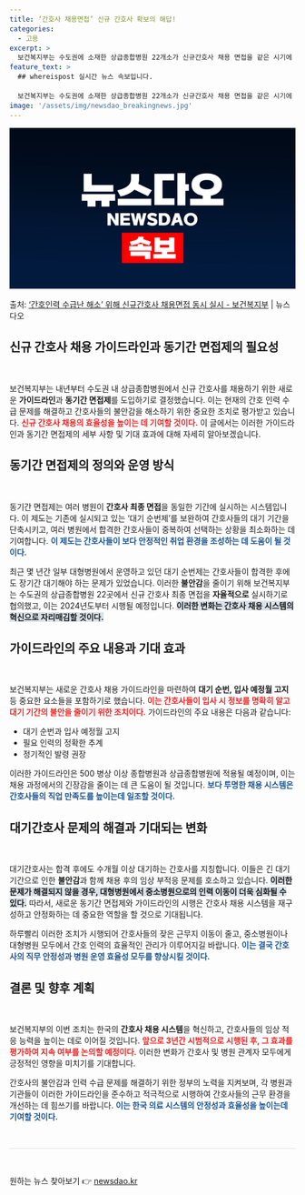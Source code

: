 ```yaml
---
title: ‘간호사 채용면접’ 신규 간호사 확보의 해답!
categories:
  - 고용
excerpt: >
  보건복지부는 수도권에 소재한 상급종합병원 22개소가 신규간호사 채용 면접을 같은 시기에 실시하는 동기간 면접…
feature_text: >
  ## whereispost 실시간 뉴스 속보입니다.

  보건복지부는 수도권에 소재한 상급종합병원 22개소가 신규간호사 채용 면접을 같은 시기에 실시하는 동기간 면접…
image: '/assets/img/newsdao_breakingnews.jpg'
---
```


![뉴스다오 속보](/assets/img/newsdao_breakingnews.jpg)

<p>출처: <a href="https://newsdao.kr/2080" rel="dofollow">‘간호인력 수급난 해소’ 위해 신규간호사 채용면접 동시 실시 - 보건복지부</a> | 뉴스다오</p>

<h2 data-ke-size="size26">신규 간호사 채용 가이드라인과 동기간 면접제의 필요성</h2>

<p data-ke-size="size16">&nbsp;</p>

보건복지부는 내년부터 수도권 내 상급종합병원에서 신규 간호사를 채용하기 위한 새로운 **가이드라인**과 **동기간 면접제**를 도입하기로 결정했습니다. 이는 현재의 간호 인력 수급 문제를 해결하고 간호사들의 불안감을 해소하기 위한 중요한 조치로 평가받고 있습니다. **<b><span style="color: #ee2323;">신규 간호사 채용의 효율성을 높이는 데 기여할 것이다.</span></b>** 이 글에서는 이러한 가이드라인과 동기간 면접제의 세부 사항 및 기대 효과에 대해 자세히 알아보겠습니다.

<h2 data-ke-size="size26">동기간 면접제의 정의와 운영 방식</h2>

<p data-ke-size="size16">&nbsp;</p>

동기간 면접제는 여러 병원이 **간호사 최종 면접**을 동일한 기간에 실시하는 시스템입니다. 이 제도는 기존에 실시되고 있는 ‘대기 순번제’를 보완하여 간호사들의 대기 기간을 단축시키고, 여러 병원에서 합격한 간호사들이 중복하여 선택하는 상황을 최소화하는 데 기여합니다. **<b><span style="color: #1a5490;">이 제도는 간호사들이 보다 안정적인 취업 환경을 조성하는 데 도움이 될 것이다.</span></b>**

최근 몇 년간 일부 대형병원에서 운영하고 있던 대기 순번제는 간호사들이 합격한 후에도 장기간 대기해야 하는 문제가 있었습니다. 이러한 **불안감**을 줄이기 위해 보건복지부는 수도권의 상급종합병원 22곳에서 신규 간호사 최종 면접을 **자율적으로** 실시하기로 협의했고, 이는 2024년도부터 시행될 예정입니다. **<b><span style="background-color: #21538527;">이러한 변화는 간호사 채용 시스템의 혁신으로 자리매김할 것이다.</span></b>**

<h2 data-ke-size="size26">가이드라인의 주요 내용과 기대 효과</h2>

<p data-ke-size="size16">&nbsp;</p>

보건복지부는 새로운 간호사 채용 가이드라인을 마련하여 **대기 순번, 입사 예정월 고지** 등 중요한 요소들을 포함하기로 했습니다. **<b><span style="color: #ee2323;">이는 간호사들이 입사 시 정보를 명확히 알고 대기 기간의 불안을 줄이기 위한 조치이다.</span></b>** 가이드라인의 주요 내용은 다음과 같습니다:

<ul>
    <li>대기 순번과 입사 예정월 고지</li>
    <li>필요 인력의 정확한 추계</li>
    <li>정기적인 발령 권장</li>
</ul>

이러한 가이드라인은 500 병상 이상 종합병원과 상급종합병원에 적용될 예정이며, 이는 채용 과정에서의 긴장감을 줄이는 데 큰 도움이 될 것입니다. **<b><span style="color: #1a5490;">보다 투명한 채용 시스템은 간호사들의 직업 만족도를 높이는데 일조할 것이다.</span></b>**

<h2 data-ke-size="size26">대기간호사 문제의 해결과 기대되는 변화</h2>

<p data-ke-size="size16">&nbsp;</p>

대기간호사는 합격 후에도 수개월 이상 대기하는 간호사를 지칭합니다. 이들은 긴 대기 기간으로 인한 **불안감**과 함께 채용 후의 임상 부적응 문제를 호소하고 있습니다. **<b><span style="background-color: #21538527;">이러한 문제가 해결되지 않을 경우, 대형병원에서 중소병원으로의 인력 이동이 더욱 심화될 수 있다.</span></b>** 따라서, 새로운 동기간 면접제와 가이드라인의 시행은 간호사 채용 시스템을 재구성하고 안정화하는 데 중요한 역할을 할 것으로 기대됩니다.

하루빨리 이러한 조치가 시행되어 간호사들의 잦은 근무지 이동이 줄고, 중소병원이나 대형병원 모두에서 간호 인력의 효율적인 관리가 이루어지길 바랍니다. **<b><span style="color: #1a5490;">이는 결국 간호사의 직무 안정성과 병원 운영 효율성 모두를 향상시킬 것이다.</span></b>**

<h2 data-ke-size="size26">결론 및 향후 계획</h2>

<p data-ke-size="size16">&nbsp;</p>

보건복지부의 이번 조치는 한국의 **간호사 채용 시스템**을 혁신하고, 간호사들의 임상 적응 능력을 높이는 데로 이어질 것입니다. **<b><span style="color: #ee2323;">앞으로 3년간 시범적으로 시행된 후, 그 효과를 평가하여 지속 여부를 논의할 예정이다.</span></b>** 이러한 변화가 간호사 및 병원 관계자 모두에게 긍정적인 영향을 미치기를 기대합니다.

간호사의 불안감과 인력 수급 문제를 해결하기 위한 정부의 노력을 지켜보며, 각 병원과 기관들이 이러한 가이드라인을 준수하고 적극적으로 시행하여 간호사들의 근무 환경을 개선하는 데 힘쓰기를 바랍니다. **<b><span style="color: #1a5490;">이는 한국 의료 시스템의 안정성과 효율성을 높이는데 기여할 것이다.</span></b>**

<p data-ke-size="size16">&nbsp;</p>

<hr style="height: 1px; border: none; background-color: #e1e1e1; margin-top: 15px; margin-bottom: 15px;" />

<p data-ke-size="size16">&nbsp;</p>  

원하는 뉴스 찾아보기 👉 <a href="https://newsdao.kr" rel="dofollow">newsdao.kr</a>



